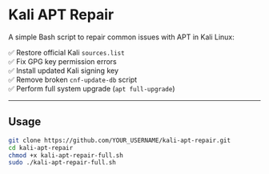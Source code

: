 # Kali APT Repair

A simple Bash script to repair common issues with APT in Kali Linux:

✅ Restore official Kali `sources.list`  
✅ Fix GPG key permission errors  
✅ Install updated Kali signing key  
✅ Remove broken `cnf-update-db` script  
✅ Perform full system upgrade (`apt full-upgrade`)

---

## Usage

```bash
git clone https://github.com/YOUR_USERNAME/kali-apt-repair.git
cd kali-apt-repair
chmod +x kali-apt-repair-full.sh
sudo ./kali-apt-repair-full.sh
